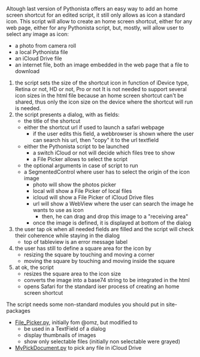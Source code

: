 Altough last version of Pythonista offers an easy way to add an home screen shortcut for an edited script, it still only allows as icon a standard icon.
This script will allow to create an home screen shortcut, either for any web page, either for any Pythonista script, but, mostly, will allow user to select any image as icon:
- a photo from camera roll
- a local Pythonista file
- an iCloud Drive file
- an internet file, both an image embedded in the web page that a file to download

1) the script sets the size of the shortcut icon in function of iDevice type, Retina or not, HD or not, Pro or not
It is not needed to support several icon sizes in the html file because an home screen shortcut can't be shared, thus only the icon size on the device where the shortcut will run is needed.
2) the script presents a dialog, with as fields:
   - the title of the shortcut 
   - either the shortcut url if used to launch a safari webpage 
     - if the user edits this field, a webbrowser is shown where the user can
       search his url, then "copy" it to the url textfield
   - either the Pythonista script to be launched
     - a switch iCloud or not will decide which files tree to show
     - a File Picker allows to select the script
   - the optional arguments in case of script to run
   - a SegmentedControl where user has to select the origin of the icon image
     - photo will show the photos picker
     - local will show a File Picker of local files
     - icloud will show a File Picker of iCloud Drive files
     - url will show a WebView where the user can search the image he wants to
       use as icon
       - then, he can drag and drop this image to a "receiving area"
     - once the image is defined, it is displayed at bottom of the dialog
3) the user tap ok when all needed fields are filled and the script will check 
   their coherence while staying in the dialog
   - top of tableview is an error message label
4) the user has still to define a square area for the icon by 
   - resizing the square by touching and moving a corner
   - moving the square by touching and moving inside the square
5) at ok, the script 
   - resizes the square area to the icon size 
   - converts the image into a base74 string to be integrated in the html
   - opens Safari for the standard iser process of creating an home screen
   shortcut


The script needs some non-standard modules you should put in site-packages
  - [File_Picker.py](https://github.com/cvpe/Pythonista-scripts/blob/master/File_Picker.py), initially fom @omz, but modified to
    - be used in a TextField of a dialog
    - display thumbnails of images
    - show only selectable files (initially non selectable were grayed)
  - [MyPickDocument.py](https://github.com/cvpe/Pythonista-scripts/blob/master/MyPickDocument.py) to pick any file in iCloud Drive
